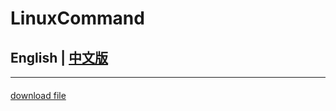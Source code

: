 # LinuxCommand
## English |  [中文版](https://github.com/cmdhelp/LinuxCommand/blob/main/readme-zh "中文版") 
------------
#### 

[download file](https://cmdhelp.com/command/how-to-use-curl-to-download-file-in-linux "download file") 


